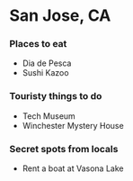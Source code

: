 # San Jose, CA

### Places to eat
- Dia de Pesca
- Sushi Kazoo

### Touristy things to do
- Tech Museum
- Winchester Mystery House

### Secret spots from locals
- Rent a boat at Vasona Lake
